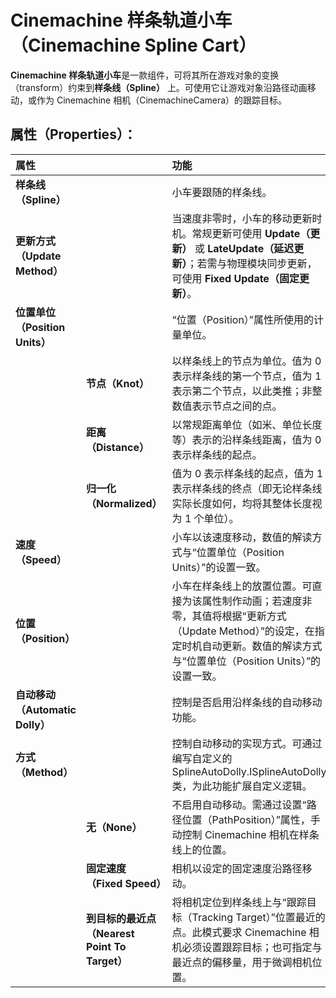 # Cinemachine 样条轨道小车（Cinemachine Spline Cart）
**Cinemachine 样条轨道小车**是一款组件，可将其所在游戏对象的变换（transform）约束到**样条线（Spline）** 上。可使用它让游戏对象沿路径动画移动，或作为 Cinemachine 相机（CinemachineCamera）的跟踪目标。


## 属性（Properties）：

| **属性** || **功能** |
|:---|:---|:---|
| **样条线（Spline）** || 小车要跟随的样条线。 |
| **更新方式（Update Method）** || 当速度非零时，小车的移动更新时机。常规更新可使用 **Update（更新）** 或 **LateUpdate（延迟更新）**；若需与物理模块同步更新，可使用 **Fixed Update（固定更新）**。 |
| **位置单位（Position Units）** || “位置（Position）”属性所使用的计量单位。  |
| | **节点（Knot）** | 以样条线上的节点为单位。值为 0 表示样条线的第一个节点，值为 1 表示第二个节点，以此类推；非整数值表示节点之间的点。 |
| | **距离（Distance）** | 以常规距离单位（如米、单位长度等）表示的沿样条线距离，值为 0 表示样条线的起点。 |
| | **归一化（Normalized）** | 值为 0 表示样条线的起点，值为 1 表示样条线的终点（即无论样条线实际长度如何，均将其整体长度视为 1 个单位）。 |
| **速度（Speed）** || 小车以该速度移动，数值的解读方式与“位置单位（Position Units）”的设置一致。 |
| **位置（Position）** || 小车在样条线上的放置位置。可直接为该属性制作动画；若速度非零，其值将根据“更新方式（Update Method）”的设定，在指定时机自动更新。数值的解读方式与“位置单位（Position Units）”的设置一致。 |
| **自动移动（Automatic Dolly）** || 控制是否启用沿样条线的自动移动功能。 |
| **方式（Method）** || 控制自动移动的实现方式。可通过编写自定义的 SplineAutoDolly.ISplineAutoDolly 类，为此功能扩展自定义逻辑。 |
| | **无（None）** | 不启用自动移动。需通过设置“路径位置（PathPosition）”属性，手动控制 Cinemachine 相机在样条线上的位置。 |
| | **固定速度（Fixed Speed）** | 相机以设定的固定速度沿路径移动。 |
| | **到目标的最近点（Nearest Point To Target）** | 将相机定位到样条线上与“跟踪目标（Tracking Target）”位置最近的点。此模式要求 Cinemachine 相机必须设置跟踪目标；也可指定与最近点的偏移量，用于微调相机位置。 |